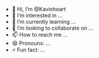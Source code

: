 - 👋 Hi, I’m @Kavinheart
- 👀 I’m interested in ...
- 🌱 I’m currently learning ...
- 💞️ I’m looking to collaborate on ...
- 📫 How to reach me ...
- 😄 Pronouns: ...
- ⚡ Fun fact: ...

<!---
Kavinheart/Kavinheart is a ✨ special ✨ repository because its `README.md` (this file) appears on your GitHub profile.
You can click the Preview link to take a look at your changes.
--->
